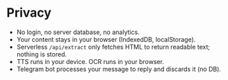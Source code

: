 # Privacy

- No login, no server database, no analytics.
- Your content stays in your browser (IndexedDB, localStorage).
- Serverless `/api/extract` only fetches HTML to return readable text; nothing is stored.
- TTS runs in your device. OCR runs in your browser.
- Telegram bot processes your message to reply and discards it (no DB).